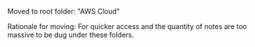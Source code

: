 Moved to root folder: "AWS Cloud"

Rationale for moving: For quicker access and the quantity of notes are too massive to be dug under these folders.